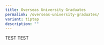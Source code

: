 ```yaml
---
title: Overseas University Graduates
permalink: /overseas-university-graduates/
variant: tiptap
description: ""
---
```

<p>TEST TEST</p>